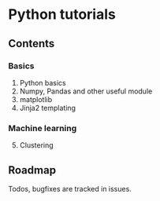 # Python tutorials

## Contents
### Basics
1. Python basics
2. Numpy, Pandas and other useful module
3. matplotlib
4. Jinja2 templating

### Machine learning
5. Clustering

## Roadmap
Todos, bugfixes are tracked in issues. 
